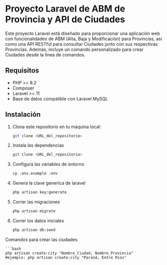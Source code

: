 # Proyecto Laravel de ABM de Provincia y API de Ciudades

Este proyecto Laravel está diseñado para proporcionar una aplicación web con funcionalidades de ABM (Alta, Baja y Modificación) para Provincias, así como una API RESTful para consultar Ciudades junto con sus respectivas Provincias. Además, incluye un comando personalizado para crear Ciudades desde la línea de comandos.

## Requisitos

- PHP >= 8.2
- Composer
- Laravel >= 11
- Base de datos compatible con Laravel MySQL
## Instalación

1. Clona este repositorio en tu máquina local:

   ```bash
   git clone <URL_del_repositorio>

2. Instala las dependencias

    ```bash
    git clone <URL_del_repositorio>

3. Configura las variables de entorno

    ```bash
    cp .env.example .env

4. Genera la clave generica de laravel
    
    ```bash
    php artisan key:generate


5. Correr las migraciones

    ```bash
    php artisan migrate

6. Correr los datos iniciales

    ```bash
    php artisan db:seed

Comandos para crear las ciudades

    ```bash
    php artisan create:city "Nombre_Ciudad, Nombre_Provincia"
    #ejemplo: php artisan create:city "Paraná, Entre Ríos"
